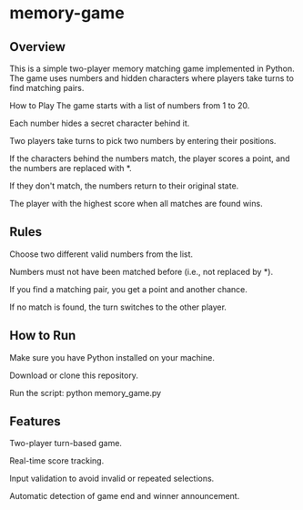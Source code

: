 # memory-game
## Overview

This is a simple two-player memory matching game implemented in Python. The game uses numbers and hidden characters where players take turns to find matching pairs.

How to Play
The game starts with a list of numbers from 1 to 20.

Each number hides a secret character behind it.

Two players take turns to pick two numbers by entering their positions.

If the characters behind the numbers match, the player scores a point, and the numbers are replaced with *.

If they don't match, the numbers return to their original state.

The player with the highest score when all matches are found wins.

## Rules
Choose two different valid numbers from the list.

Numbers must not have been matched before (i.e., not replaced by *).

If you find a matching pair, you get a point and another chance.

If no match is found, the turn switches to the other player.

## How to Run
Make sure you have Python installed on your machine.

Download or clone this repository.

Run the script: python memory_game.py

## Features
Two-player turn-based game.

Real-time score tracking.

Input validation to avoid invalid or repeated selections.

Automatic detection of game end and winner announcement.


